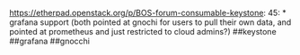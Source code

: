 https://etherpad.openstack.org/p/BOS-forum-consumable-keystone: 45: * grafana support  (both pointed at gnochi for users to pull their own data, and pointed at prometheus and just restricted to cloud admins?) ##keystone ##grafana ##gnocchi

